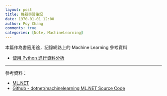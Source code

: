```yaml
---
layout: post
title: 機器學習筆記
date: 1970-01-01 12:00
author: Poy Chang
comments: true
categories: [Note, MachineLearning]
---
```


本篇作為書籤用途，記錄網路上的 Machine Learning 參考資料

- [使用 Python 進行資料分析](https://ithelp.ithome.com.tw/users/20107514/ironman/1399)

---

參考資料：

- [ML.NET](https://www.microsoft.com/net/learn/apps/machine-learning-and-ai/ml-dotnet)
- [Github - dotnet/machinelearning ML.NET Source Code](https://github.com/dotnet/machinelearning)
